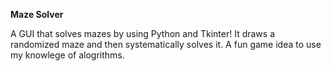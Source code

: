 **Maze Solver**

A GUI that solves mazes by using Python and Tkinter!
It draws a randomized maze and then systematically solves it. 
A fun game idea to use my knowlege of alogrithms.
